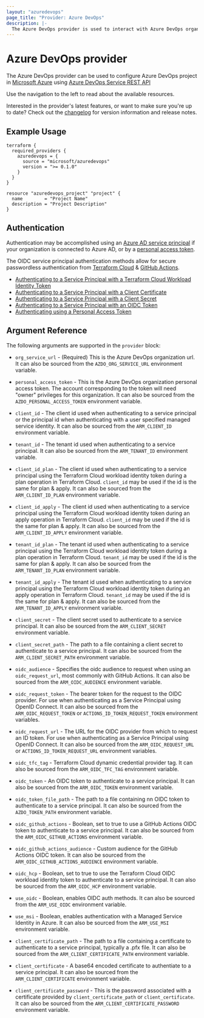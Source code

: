 ```yaml
---
layout: "azuredevops"
page_title: "Provider: Azure DevOps"
description: |-
  The Azure DevOps provider is used to interact with Azure DevOps organization resources.
---
```


# Azure DevOps provider

The Azure DevOps provider can be used to configure Azure DevOps project in [Microsoft Azure](https://azure.microsoft.com/en-us/) using [Azure DevOps Service REST API](https://docs.microsoft.com/en-us/rest/api/azure/devops/?view=azure-devops-rest-7.0)

Use the navigation to the left to read about the available resources.

Interested in the provider's latest features, or want to make sure you're up to date? Check out the [changelog](https://github.com/microsoft/terraform-provider-azuredevops/blob/master/CHANGELOG.md) for version information and release notes.

## Example Usage

```hcl
terraform {
  required_providers {
    azuredevops = {
      source = "microsoft/azuredevops"
      version = ">= 0.1.0"
    }
  }
}

resource "azuredevops_project" "project" {
  name        = "Project Name"
  description = "Project Description"
}
```

## Authentication

Authentication may be accomplished using an [Azure AD service principal](https://learn.microsoft.com/en-us/azure/devops/integrate/get-started/authentication/service-principal-managed-identity) if your organization is connected to Azure AD, or by a [personal access token](https://learn.microsoft.com/en-us/azure/devops/organizations/accounts/use-personal-access-tokens-to-authenticate).

The OIDC service principal authentication methods allow for secure passwordless authentication from [Terraform Cloud](https://developer.hashicorp.com/terraform/cloud-docs/workspaces/dynamic-provider-credentials) & [GitHub Actions](https://docs.github.com/en/actions/deployment/security-hardening-your-deployments/about-security-hardening-with-openid-connect).

* [Authenticating to a Service Principal with a Terraform Cloud Workload Identity Token](guides/authenticating_service_principal_using_hcp_token.html)
* [Authenticating to a Service Principal with a Client Certificate](guides/authenticating_service_principal_using_a_client_certificate.html)
* [Authenticating to a Service Principal with a Client Secret](guides/authenticating_service_principal_using_a_client_secret.html)
* [Authenticating to a Service Principal with an OIDC Token](guides/authenticating_service_principal_using_an_oidc_token.html)
* [Authenticating using a Personal Access Token](guides/authenticating_using_the_personal_access_token.html)

## Argument Reference

The following arguments are supported in the `provider` block:

- `org_service_url` - (Required) This is the Azure DevOps organization url. It can also be
  sourced from the `AZDO_ORG_SERVICE_URL` environment variable.

- `personal_access_token` - This is the Azure DevOps organization personal access
  token. The account corresponding to the token will need "owner" privileges for this
  organization. It can also be sourced from the `AZDO_PERSONAL_ACCESS_TOKEN` environment variable.

- `client_id` - The client id used when authenticating to a service principal or the principal id when
authenticating with a user specified managed service identity. It can also be sourced from
the `ARM_CLIENT_ID` environment variable.

- `tenant_id` - The tenant id used when authenticating to a service principal.
It can also be sourced from the `ARM_TENANT_ID` environment variable.

- `client_id_plan` - The client id used when authenticating to a service principal using the Terraform
Cloud workload identity token during a plan operation in Terraform Cloud. `client_id` may be used if
the id is the same for plan & apply.
It can also be sourced from the `ARM_CLIENT_ID_PLAN` environment variable.

- `client_id_apply` - The client id used when authenticating to a service principal using the Terraform
Cloud workload identity token during an apply operation in Terraform Cloud. `client_id` may be used if
the id is the same for plan & apply.
It can also be sourced from the `ARM_CLIENT_ID_APPLY` environment variable.

- `tenant_id_plan` - The tenant id used when authenticating to a service principal using the Terraform
Cloud workload identity token during a plan operation in Terraform Cloud. `tenant_id` may be used if
the id is the same for plan & apply.
It can also be sourced from the `ARM_TENANT_ID_PLAN` environment variable.

- `tenant_id_apply` - The tenant id used when authenticating to a service principal using the Terraform
Cloud workload identity token during an apply operation in Terraform Cloud. `tenant_id` may be used if
the id is the same for plan & apply.
It can also be sourced from the `ARM_TENANT_ID_APPLY` environment variable.

- `client_secret` - The client secret used to authenticate to a service principal.
It can also be sourced from the `ARM_CLIENT_SECRET` environment variable.

- `client_secret_path` - The path to a file containing a client secret to authenticate to a service principal.
It can also be sourced from the `ARM_CLIENT_SECRET_PATH` environment variable.

- `oidc_audience` - Specifies the oidc audience to request when using an `oidc_request_url`, most commonly with GitHub Actions.
It can also be sourced from the `ARM_OIDC_AUDIENCE` environment variable.

- `oidc_request_token` - The bearer token for the request to the OIDC provider. For use when authenticating as a Service Principal using OpenID Connect.
It can also be sourced from the `ARM_OIDC_REQUEST_TOKEN` or `ACTIONS_ID_TOKEN_REQUEST_TOKEN` environment variables.

- `oidc_request_url` - The URL for the OIDC provider from which to request an ID token. For use when authenticating as a Service Principal using OpenID Connect.
It can also be sourced from the `ARM_OIDC_REQUEST_URL` or `ACTIONS_ID_TOKEN_REQUEST_URL` environment variables.

- `oidc_tfc_tag` - Terraform Cloud dynamic credential provider tag. It can also be sourced from the `ARM_OIDC_TFC_TAG` environment variable.

- `oidc_token` - An OIDC token to authenticate to a service principal.
It can also be sourced from the `ARM_OIDC_TOKEN` environment variable.

- `oidc_token_file_path` - The path to a file containing nn OIDC token to authenticate to a service principal.
It can also be sourced from the `AZDO_TOKEN_PATH` environment variable.

- `oidc_github_actions` - Boolean, set to true to use a GitHub Actions OIDC token to authenticate to a service principal.
It can also be sourced from the `ARM_OIDC_GITHUB_ACTIONS` environment variable.

- `oidc_github_actions_audience` - Custom audience for the GitHub Actions OIDC token.
It can also be sourced from the `ARM_OIDC_GITHUB_ACTIONS_AUDIENCE` environment variable.

- `oidc_hcp` - Boolean, set to true to use the Terraform Cloud OIDC workload identity token to authenticate to a service principal.
It can also be sourced from the `ARM_OIDC_HCP` environment variable.

- `use_oidc` - Boolean, enables OIDC auth methods. It can also be sourced from the `ARM_USE_OIDC` environment variable.

- `use_msi` - Boolean, enables authentication with a Managed Service Identity in Azure. It can also be sourced from the `ARM_USE_MSI` environment variable.

- `client_certificate_path` - The path to a file containing a certificate to authenticate to a service
principal, typically a .pfx file.
It can also be sourced from the `ARM_CLIENT_CERTIFICATE_PATH` environment variable.

- `client_certificate` - A base64 encoded certificate to authentiate to a service principal.
It can also be sourced from the `ARM_CLIENT_CERTIFICATE` environment variable.

- `client_certificate_password` - This is the password associated with a certificate provided
by `client_certificate_path` or `client_certificate`. It can also be sourced
from the `ARM_CLIENT_CERTIFICATE_PASSWORD` environment variable.
